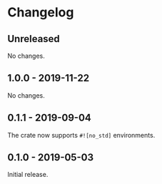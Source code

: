 # Changelog

## Unreleased

No changes.

## 1.0.0 - 2019-11-22

No changes.

## 0.1.1 - 2019-09-04

The crate now supports `#![no_std]` environments.

## 0.1.0 - 2019-05-03

Initial release.
